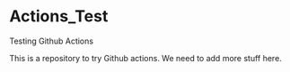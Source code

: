 # Actions_Test
Testing Github Actions

This is a repository to try Github actions. 
We need to add more stuff here.
